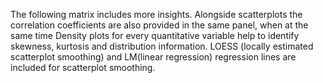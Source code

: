 The following matrix includes more insights. 
Alongside scatterplots the correlation coefficients are also provided in the same panel, when at the same time 
Density plots for every quantitative variable help to identify skewness, kurtosis and distribution information.
LOESS (locally estimated scatterplot smoothing) and LM(linear regression) regression lines are included for scatterplot smoothing.

